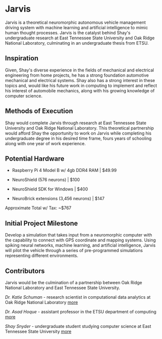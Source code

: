 # Jarvis

Jarvis is a theoretical neuromorphic autonomous vehicle management
driving system with machine learning and artificial intelligence to mimic human
thought processes. Jarvis is the catalyst behind Shay's undergraduate research
at East Tennessee State University and Oak Ridge National Laboratory,
culminating in an undergraduate thesis from ETSU.

## Inspiration

Given, Shay's diverse experience in the fields of mechanical and electrical
engineering from home projects, he has a strong foundation automotive mechanical
and electrical systems. Shay also has a strong interest in these topics and,
would like his future work in computing to implement and reflect his interest
of automobile mechanics, along with his growing knowledge of computer science.

## Methods of Execution

Shay would complete Jarvis through research at East Tennessee State University and
Oak Ridge National Laboratory. This theoretical partnership would afford Shay
the opportunity to work on Jarvis while completing his undergraduate degree in
his desired time frame, fours years of schooling along with one year of work
experience.

## Potential Hardware

- Raspberry Pi 4 Model B w/ 4gb DDR4 RAM | $49.99

- NeuroShield (576 neurons) | $100

- NeuroShield SDK for Windows | $400

- NeuroBrick extensions (3,456 neurons) | $147

Approximate Total w/ Tax: ~$767

## Initial Project Milestone

Develop a simulation that takes input from a neuromorphic computer with the
capability to connect with GPS coordinate and mapping systems. Using spiking
neural networks, machine learning, and artificial intelligence, Jarvis will
pilot the vehicle through a series of pre-programmed simulations representing
different environments.

## Contributors

Jarvis would be the culmination of a partnership between Oak Ridge National
Laboratory and East Tennessee State University.

*Dr. Katie Schuman* - research scientist in computational data analytics at Oak
Ridge National Laboratory [more](http://faculty.etsu.edu/hoquem/)

*Dr. Asad Hoque* - assistant professor in the ETSU department of computing
[more](https://www.linkedin.com/in/shay-snyder/)

*Shay Snyder* - undergraduate student studying computer science at
East Tennessee State University
[more](https://www.ornl.gov/staff-profile/catherine-d-schuman)

